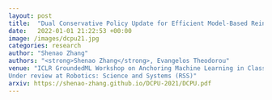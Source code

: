 ```yaml
---
layout: post
title:  "Dual Conservative Policy Update for Efficient Model-Based Reinforcement Learning"
date:   2022-01-01 21:22:53 +00:00
image: /images/dcpu21.jpg
categories: research
author: "Shenao Zhang"
authors: "<strong>Shenao Zhang</strong>, Evangelos Theodorou"
venue: "ICLR GroundedML Workshop on Anchoring Machine Learning in Classical Algorithmic Theory  
Under review at Robotics: Science and Systems (RSS)"
arxiv: https://shenao-zhang.github.io/DCPU-2021/DCPU.pdf
---
```

